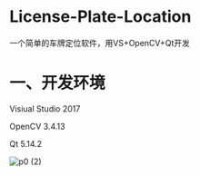 # License-Plate-Location
一个简单的车牌定位软件，用VS+OpenCV+Qt开发

一、开发环境
============
Visiual Studio 2017

OpenCV 3.4.13

Qt 5.14.2


![p0 (2)](https://user-images.githubusercontent.com/57578729/122718624-be57f300-d29f-11eb-9c31-7964dc037206.png)



